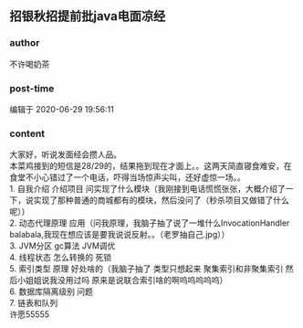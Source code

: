 ## 招银秋招提前批java电面凉经
### author 
不许喝奶茶
### post-time 

编辑于  2020-06-29 19:56:11
### content 
<div class="post-topic-des nc-post-content">
 <div>
  大家好，听说发面经会攒人品。
 </div>
 <div>
  本菜鸡接到的短信是28/29的，结果拖到现在才面上。。这两天简直寝食难安，在食堂不小心错过了一个电话，吓得当场惊声尖叫，还好虚惊一场。。
 </div>
 <div>
  1. 自我介绍 介绍项目 问实现了什么模块（我刚接到电话慌慌张张，大概介绍了一下，说实现了那种普通的商城都有的模块，然后没问了（秒杀项目又做错了什么呢））
 </div>
 <div>
  2. 动态代理原理 应用（问我原理，我脑子抽了说了一堆什么InvocationHandler balabala,我现在想应该是要我说说反射。。（老罗抽自己.jpg））
 </div>
 <div>
  3. JVM分区 gc算法 JVM调优
 </div>
 <div>
  4. 线程状态 怎么转换的 死锁
 </div>
 <div>
  5. 索引类型 原理 好处啥的（我脑子抽了 类型只想起来 聚集索引和非聚集索引 然后小姐姐说我没用过吗 原来是说联合索引啥的啊呜呜呜呜呜）
 </div>
 <div>
  6. 数据库隔离级别 问题
 </div>
 <div>
  7. 链表和队列
 </div>
 <div>
  许愿55555
 </div>
</div>
